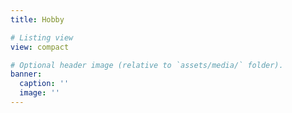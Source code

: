 ```yaml
---
title: Hobby

# Listing view
view: compact

# Optional header image (relative to `assets/media/` folder).
banner:
  caption: ''
  image: ''
---
```

